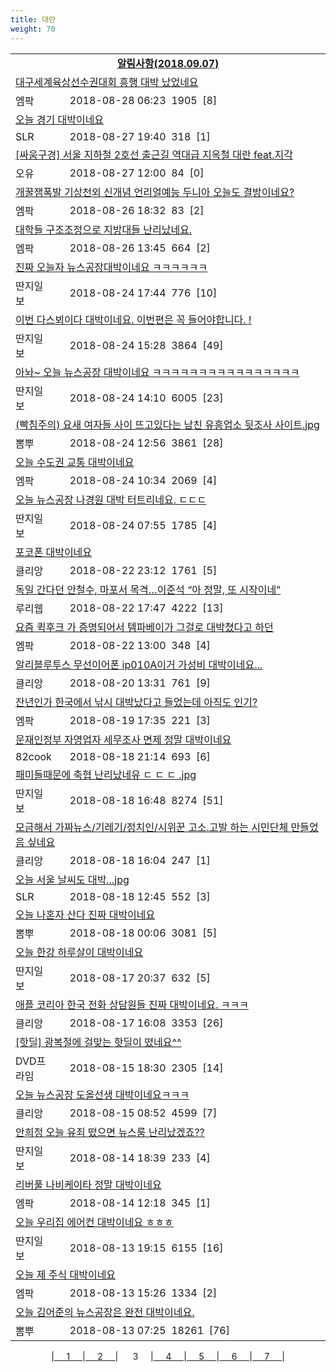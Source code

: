 ```yaml
---
title: 대란
weight: 70
---
```



<table>
<tr class='notice'><td colspan='2'><a href='http://latent.club/notice/'><center><b>알림사항(2018.09.07)</b></center></a></td></tr>
<tr class='title_link'><td colspan="2"><a href="http://mlbpark.donga.com/mp/b.php?id=201808280022352111&p=1&b=bullpen&m=view&select=sct&site=donga.com">대구세계육상선수권대회 흥행 대박 났었네요</a></td></tr>
<tr class='title_info'><td width='55px' class=mlb>엠팍</td><td>&nbsp;&nbsp;&nbsp;2018-08-28 06:23&nbsp;&nbsp;<span class="view">1905</span>&nbsp;&nbsp;<span class="reply">[8]</span></td></tr>
<tr class='title_link'><td colspan="2"><a href="http://www.slrclub.com/bbs/vx2.php?id=free&no=36571041">오늘 경기 대박이네요</a></td></tr>
<tr class='title_info'><td width='55px' class=slr>SLR</td><td>&nbsp;&nbsp;&nbsp;2018-08-27 19:40&nbsp;&nbsp;<span class="view">318</span>&nbsp;&nbsp;<span class="reply">[1]</span></td></tr>
<tr class='title_link'><td colspan="2"><a href="http://m.todayhumor.co.kr/view.php?table=menbung&no=58539&page=1">[싸움구경] 서울 지하철 2호선 출근길 역대급 지옥철 대란 feat.지각 </a></td></tr>
<tr class='title_info'><td width='55px' class=Ou>오유</td><td>&nbsp;&nbsp;&nbsp;2018-08-27 12:00&nbsp;&nbsp;<span class="view">84</span>&nbsp;&nbsp;<span class="reply">[0]</span></td></tr>
<tr class='title_link'><td colspan="2"><a href="http://mlbpark.donga.com/mp/b.php?id=201808260022258673&p=1&b=bullpen&m=view&select=sct&site=donga.com">개꿀잼폭발 기상천외 신개념 언리얼예능 두니아 오늘도 결방이네요?</a></td></tr>
<tr class='title_info'><td width='55px' class=mlb>엠팍</td><td>&nbsp;&nbsp;&nbsp;2018-08-26 18:32&nbsp;&nbsp;<span class="view">83</span>&nbsp;&nbsp;<span class="reply">[2]</span></td></tr>
<tr class='title_link'><td colspan="2"><a href="http://mlbpark.donga.com/mp/b.php?id=201808260022251104&p=1&b=bullpen&m=view&select=sct&site=donga.com">대학들 구조조정으로 지방대들 난리났네요.</a></td></tr>
<tr class='title_info'><td width='55px' class=mlb>엠팍</td><td>&nbsp;&nbsp;&nbsp;2018-08-26 13:45&nbsp;&nbsp;<span class="view">664</span>&nbsp;&nbsp;<span class="reply">[2]</span></td></tr>
<tr class='title_link'><td colspan="2"><a href="http://www.ddanzi.com/index.php?m=1&document_srl=526770112">진짜 오늘자 뉴스공장대박이네요 ㅋㅋㅋㅋㅋㅋ </a></td></tr>
<tr class='title_info'><td width='55px' class=ddan>딴지일보</td><td>&nbsp;&nbsp;&nbsp;2018-08-24 17:44&nbsp;&nbsp;<span class="view">776</span>&nbsp;&nbsp;<span class="reply">[10]</span></td></tr>
<tr class='title_link'><td colspan="2"><a href="http://www.ddanzi.com/index.php?m=1&document_srl=526751472">이번 다스뵈이다 대박이네요. 이번편은 꼭 들어야합니다. ! </a></td></tr>
<tr class='title_info'><td width='55px' class=ddan>딴지일보</td><td>&nbsp;&nbsp;&nbsp;2018-08-24 15:28&nbsp;&nbsp;<span class="view">3864</span>&nbsp;&nbsp;<span class="reply">[49]</span></td></tr>
<tr class='title_link'><td colspan="2"><a href="http://www.ddanzi.com/index.php?m=1&document_srl=526739623">아놔~ 오늘 뉴스공장 대박이네요 ㅋㅋㅋㅋㅋㅋㅋㅋㅋㅋㅋㅋㅋㅋㅋㅋ </a></td></tr>
<tr class='title_info'><td width='55px' class=ddan>딴지일보</td><td>&nbsp;&nbsp;&nbsp;2018-08-24 14:10&nbsp;&nbsp;<span class="view">6005</span>&nbsp;&nbsp;<span class="reply">[23]</span></td></tr>
<tr class='title_link'><td colspan="2"><a href="http://m.ppomppu.co.kr/new/bbs_view.php?id=freeboard&no=6011840&page=1"> (빡침주의) 요새 여자들 사이 뜨고있다는 남친 유흥업소 뒷조사 사이트.jpg</a></td></tr>
<tr class='title_info'><td width='55px' class=ppom>뽐뿌</td><td>&nbsp;&nbsp;&nbsp;2018-08-24 12:56&nbsp;&nbsp;<span class="view">3861</span>&nbsp;&nbsp;<span class="reply">[28]</span></td></tr>
<tr class='title_link'><td colspan="2"><a href="http://mlbpark.donga.com/mp/b.php?id=201808240022174253&p=1&b=bullpen&m=view&select=sct&site=donga.com">오늘 수도권 교통 대박이네요</a></td></tr>
<tr class='title_info'><td width='55px' class=mlb>엠팍</td><td>&nbsp;&nbsp;&nbsp;2018-08-24 10:34&nbsp;&nbsp;<span class="view">2069</span>&nbsp;&nbsp;<span class="reply">[4]</span></td></tr>
<tr class='title_link'><td colspan="2"><a href="http://www.ddanzi.com/index.php?m=1&document_srl=526683787">오늘 뉴스공장 나경원 대박 터트리네요. ㄷㄷㄷ </a></td></tr>
<tr class='title_info'><td width='55px' class=ddan>딴지일보</td><td>&nbsp;&nbsp;&nbsp;2018-08-24 07:55&nbsp;&nbsp;<span class="view">1785</span>&nbsp;&nbsp;<span class="reply">[4]</span></td></tr>
<tr class='title_link'><td colspan="2"><a href="https://www.clien.net/service/board/park/12501886">포코폰 대박이네요</a></td></tr>
<tr class='title_info'><td width='55px' class=clien>클리앙</td><td>&nbsp;&nbsp;&nbsp;2018-08-22 23:12&nbsp;&nbsp;<span class="view">1761</span>&nbsp;&nbsp;<span class="reply">[5]</span></td></tr>
<tr class='title_link'><td colspan="2"><a href="http://m.ruliweb.com/community/board/300148/read/32479342">독일 간다던 안철수, 마포서 목격…이준석 “아 정말, 또 시작이네”</a></td></tr>
<tr class='title_info'><td width='55px' class=ruli>루리웹</td><td>&nbsp;&nbsp;&nbsp;2018-08-22 17:47&nbsp;&nbsp;<span class="view">4222</span>&nbsp;&nbsp;<span class="reply">[13]</span></td></tr>
<tr class='title_link'><td colspan="2"><a href="http://mlbpark.donga.com/mp/b.php?id=201808220022107911&p=1&b=bullpen&m=view&select=sct&site=donga.com">요즘 퀵후크 가 증명되어서 템파베이가 그걸로 대박쳤다고 하던</a></td></tr>
<tr class='title_info'><td width='55px' class=mlb>엠팍</td><td>&nbsp;&nbsp;&nbsp;2018-08-22 13:00&nbsp;&nbsp;<span class="view">348</span>&nbsp;&nbsp;<span class="reply">[4]</span></td></tr>
<tr class='title_link'><td colspan="2"><a href="https://www.clien.net/service/board/park/12491783">알리블루투스 무선이어폰 ip010A이거 가성비 대박이네요...</a></td></tr>
<tr class='title_info'><td width='55px' class=clien>클리앙</td><td>&nbsp;&nbsp;&nbsp;2018-08-20 13:31&nbsp;&nbsp;<span class="view">761</span>&nbsp;&nbsp;<span class="reply">[9]</span></td></tr>
<tr class='title_link'><td colspan="2"><a href="http://mlbpark.donga.com/mp/b.php?id=201808190022017548&p=1&b=bullpen&m=view&select=sct&site=donga.com">잔년인가 한국에서 낚시 대박났다고 들었는데 아직도 인기?</a></td></tr>
<tr class='title_info'><td width='55px' class=mlb>엠팍</td><td>&nbsp;&nbsp;&nbsp;2018-08-19 17:35&nbsp;&nbsp;<span class="view">221</span>&nbsp;&nbsp;<span class="reply">[3]</span></td></tr>
<tr class='title_link'><td colspan="2"><a href="http://www.82cook.com/entiz/read.php?bn=15&num=2619727">문재인정부 자영업자 세무조사 면제 정말 대박이네요</a></td></tr>
<tr class='title_info'><td width='55px' class=cook>82cook</td><td>&nbsp;&nbsp;&nbsp;2018-08-18 21:14&nbsp;&nbsp;<span class="view">693</span>&nbsp;&nbsp;<span class="reply">[6]</span></td></tr>
<tr class='title_link'><td colspan="2"><a href="http://www.ddanzi.com/free/525830124">패미들때문에 축협 난리났네유 ㄷ ㄷ ㄷ .jpg  </a></td></tr>
<tr class='title_info'><td width='55px' class=ddan>딴지일보</td><td>&nbsp;&nbsp;&nbsp;2018-08-18 16:48&nbsp;&nbsp;<span class="view">8274</span>&nbsp;&nbsp;<span class="reply">[51]</span></td></tr>
<tr class='title_link'><td colspan="2"><a href="https://www.clien.net/service/board/park/12486318">모금해서 가짜뉴스/기레기/정치인/시위꾼 고소.고발 하는 시민단체 만들었음 싶네요</a></td></tr>
<tr class='title_info'><td width='55px' class=clien>클리앙</td><td>&nbsp;&nbsp;&nbsp;2018-08-18 16:04&nbsp;&nbsp;<span class="view">247</span>&nbsp;&nbsp;<span class="reply">[1]</span></td></tr>
<tr class='title_link'><td colspan="2"><a href="http://www.slrclub.com/bbs/vx2.php?id=free&no=36548708">오늘 서울 날씨도 대박...jpg</a></td></tr>
<tr class='title_info'><td width='55px' class=slr>SLR</td><td>&nbsp;&nbsp;&nbsp;2018-08-18 12:45&nbsp;&nbsp;<span class="view">552</span>&nbsp;&nbsp;<span class="reply">[3]</span></td></tr>
<tr class='title_link'><td colspan="2"><a href="http://m.ppomppu.co.kr/new/bbs_view.php?id=freeboard&no=6000055&page=1"> 오늘 나혼자 산다 진짜 대박이네요</a></td></tr>
<tr class='title_info'><td width='55px' class=ppom>뽐뿌</td><td>&nbsp;&nbsp;&nbsp;2018-08-18 00:06&nbsp;&nbsp;<span class="view">3081</span>&nbsp;&nbsp;<span class="reply">[5]</span></td></tr>
<tr class='title_link'><td colspan="2"><a href="http://www.ddanzi.com/free/525739929">오늘 한강 하루살이 대박이네요  </a></td></tr>
<tr class='title_info'><td width='55px' class=ddan>딴지일보</td><td>&nbsp;&nbsp;&nbsp;2018-08-17 20:37&nbsp;&nbsp;<span class="view">632</span>&nbsp;&nbsp;<span class="reply">[5]</span></td></tr>
<tr class='title_link'><td colspan="2"><a href="https://www.clien.net/service/board/park/12482972">애플 코리아 한국 전화 상담원들 진짜 대박이네요. ㅋㅋㅋ</a></td></tr>
<tr class='title_info'><td width='55px' class=clien>클리앙</td><td>&nbsp;&nbsp;&nbsp;2018-08-17 16:08&nbsp;&nbsp;<span class="view">3353</span>&nbsp;&nbsp;<span class="reply">[26]</span></td></tr>
<tr class='title_link'><td colspan="2"><a href="https://dvdprime.com/g2/bbs/board.php?bo_table=comm&wr_id=18494421">[핫딜] 광복절에 걸맞는 핫딜이 떴네요^^</a></td></tr>
<tr class='title_info'><td width='55px' class=dvd>DVD프라임</td><td>&nbsp;&nbsp;&nbsp;2018-08-15 18:30&nbsp;&nbsp;<span class="view">2305</span>&nbsp;&nbsp;<span class="reply">[14]</span></td></tr>
<tr class='title_link'><td colspan="2"><a href="https://www.clien.net/service/board/park/12474488">오늘 뉴스공장 도올선생 대박이네요ㅋㅋㅋ</a></td></tr>
<tr class='title_info'><td width='55px' class=clien>클리앙</td><td>&nbsp;&nbsp;&nbsp;2018-08-15 08:52&nbsp;&nbsp;<span class="view">4599</span>&nbsp;&nbsp;<span class="reply">[7]</span></td></tr>
<tr class='title_link'><td colspan="2"><a href="http://www.ddanzi.com/free/525290229">안희정 오늘 유죄 떴으면 뉴스룸 난리났겠죠?? </a></td></tr>
<tr class='title_info'><td width='55px' class=ddan>딴지일보</td><td>&nbsp;&nbsp;&nbsp;2018-08-14 18:39&nbsp;&nbsp;<span class="view">233</span>&nbsp;&nbsp;<span class="reply">[4]</span></td></tr>
<tr class='title_link'><td colspan="2"><a href="http://mlbpark.donga.com/mp/b.php?id=201808140021800129&p=1&b=bullpen&m=view&select=sct&site=donga.com">리버풀 나비케이타 정말 대박이네요</a></td></tr>
<tr class='title_info'><td width='55px' class=mlb>엠팍</td><td>&nbsp;&nbsp;&nbsp;2018-08-14 12:18&nbsp;&nbsp;<span class="view">345</span>&nbsp;&nbsp;<span class="reply">[1]</span></td></tr>
<tr class='title_link'><td colspan="2"><a href="http://www.ddanzi.com/free/525146389">오늘 우리집 에어컨 대박이네요 ㅎㅎㅎ </a></td></tr>
<tr class='title_info'><td width='55px' class=ddan>딴지일보</td><td>&nbsp;&nbsp;&nbsp;2018-08-13 19:15&nbsp;&nbsp;<span class="view">6155</span>&nbsp;&nbsp;<span class="reply">[16]</span></td></tr>
<tr class='title_link'><td colspan="2"><a href="http://mlbpark.donga.com/mp/b.php?id=201808130021775115&p=1&b=bullpen&m=view&select=sct&site=facebook.com">오늘 제 주식 대박이네요</a></td></tr>
<tr class='title_info'><td width='55px' class=mlb>엠팍</td><td>&nbsp;&nbsp;&nbsp;2018-08-13 15:26&nbsp;&nbsp;<span class="view">1334</span>&nbsp;&nbsp;<span class="reply">[2]</span></td></tr>
<tr class='title_link'><td colspan="2"><a href="http://m.ppomppu.co.kr/new/bbs_view.php?id=freeboard&no=5991827&page=1">  오늘 김어준의 뉴스공장은 완전 대박이네요.</a></td></tr>
<tr class='title_info'><td width='55px' class=ppom>뽐뿌</td><td>&nbsp;&nbsp;&nbsp;2018-08-13 07:25&nbsp;&nbsp;<span class="view">18261</span>&nbsp;&nbsp;<span class="reply">[76]</span></td></tr>
</table><center><span class="foot_index"><td>|<a href="../">&nbsp;&nbsp;&nbsp;&nbsp;&nbsp;1&nbsp;&nbsp;&nbsp;&nbsp;&nbsp;</a></td><td>|<a href="../page2/">&nbsp;&nbsp;&nbsp;&nbsp;&nbsp;2&nbsp;&nbsp;&nbsp;&nbsp;&nbsp;</a></td><td>| &nbsp;&nbsp;&nbsp;&nbsp;&nbsp;3&nbsp;&nbsp;&nbsp;&nbsp;&nbsp;</a></td><td>|<a href="../page4/">&nbsp;&nbsp;&nbsp;&nbsp;&nbsp;4&nbsp;&nbsp;&nbsp;&nbsp;&nbsp;</a></td><td>|<a href="../page5/">&nbsp;&nbsp;&nbsp;&nbsp;&nbsp;5&nbsp;&nbsp;&nbsp;&nbsp;&nbsp;</a></td><td>|<a href="../page6/">&nbsp;&nbsp;&nbsp;&nbsp;&nbsp;6&nbsp;&nbsp;&nbsp;&nbsp;&nbsp;</a></td><td>|<a href="../page7/">&nbsp;&nbsp;&nbsp;&nbsp;&nbsp;7&nbsp;&nbsp;&nbsp;&nbsp;&nbsp;</a>|</td></tr></span></center>
